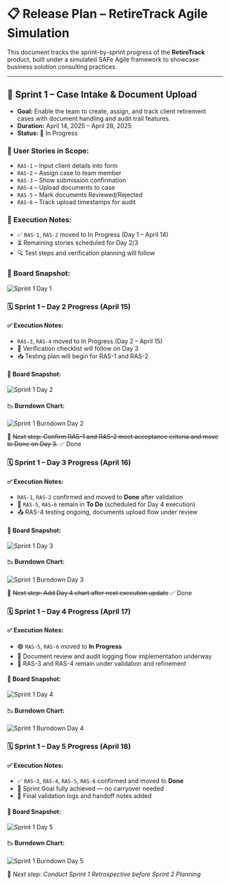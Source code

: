 # 📋 Release Plan – RetireTrack Agile Simulation

This document tracks the sprint-by-sprint progress of the **RetireTrack** product, built under a simulated SAFe Agile framework to showcase business solution consulting practices.

---

## 🧩 Sprint 1 – Case Intake & Document Upload

- **Goal:** Enable the team to create, assign, and track client retirement cases with document handling and audit trail features.
- **Duration:** April 14, 2025 – April 28, 2025
- **Status:** 🚀 In Progress

### 🧠 User Stories in Scope:
- `RAS-1` – Input client details into form
- `RAS-2` – Assign case to team member
- `RAS-3` – Show submission confirmation
- `RAS-4` – Upload documents to case
- `RAS-5` – Mark documents Reviewed/Rejected
- `RAS-6` – Track upload timestamps for audit

### 📌 Execution Notes:
- ✅ `RAS-1`, `RAS-2` moved to In Progress (Day 1 – April 14)
- ⏳ Remaining stories scheduled for Day 2/3
- 🔍 Test steps and verification planning will follow

### 📸 Board Snapshot:
![Sprint 1 Day 1](../assets/board-screenshots/sprint1_day1_jira.png)

### 🗓️ Sprint 1 – Day 2 Progress (April 15)

#### ✅ Execution Notes:
- `RAS-3`, `RAS-4` moved to In Progress (Day 2 – April 15)
- 🧪 Verification checklist will follow on Day 3
- 📥 Testing plan will begin for RAS-1 and RAS-2

#### 📸 Board Snapshot:
![Sprint 1 Day 2](../assets/board-screenshots/sprint1_day2_jira.png)

#### 📉 Burndown Chart:
![Sprint 1 Burndown Day 2](../assets/metrics/sprint1_burndown_day2.png)

🧠 ~~Next step: Confirm RAS-1 and RAS-2 meet acceptance criteria and move to Done on Day 3.~~ ✅ Done

### 🗓️ Sprint 1 – Day 3 Progress (April 16)

#### ✅ Execution Notes:
- `RAS-1`, `RAS-2` confirmed and moved to **Done** after validation
- 🚧 `RAS-5`, `RAS-6` remain in **To Do** (scheduled for Day 4 execution)
- 📤 RAS-4 testing ongoing, documents upload flow under review

#### 📸 Board Snapshot:
![Sprint 1 Day 3](../assets/board-screenshots/sprint1_day3_jira.png)

#### 📉 Burndown Chart:
![Sprint 1 Burndown Day 3](../assets/metrics/sprint1_burndown_day3.png)

🧠 ~~Next step: Add Day 4 chart after next execution update~~ ✅ Done

### 🗓️ Sprint 1 – Day 4 Progress (April 17)

#### ✅ Execution Notes:
- 🟢 `RAS-5`, `RAS-6` moved to **In Progress**
- 🔄 Document review and audit logging flow implementation underway
- 🧪 RAS-3 and RAS-4 remain under validation and refinement

#### 📸 Board Snapshot:
![Sprint 1 Day 4](../assets/board-screenshots/sprint1_day4_jira.png)

#### 📉 Burndown Chart:
![Sprint 1 Burndown Day 4](../assets/metrics/sprint1_burndown_day4.png)

### 🗓️ Sprint 1 – Day 5 Progress (April 18)

#### ✅ Execution Notes:
- ✅ `RAS-3`, `RAS-4`, `RAS-5`, `RAS-6` confirmed and moved to **Done**
- 🎯 Sprint Goal fully achieved — no carryover needed
- 🧪 Final validation logs and handoff notes added

#### 📸 Board Snapshot:
![Sprint 1 Day 5](../assets/board-screenshots/sprint1_day5_jira.png)

#### 📉 Burndown Chart:
![Sprint 1 Burndown Day 5](../assets/metrics/sprint1_burndown_day5.png)

🧠 *Next step: Conduct Sprint 1 Retrospective before Sprint 2 Planning*

